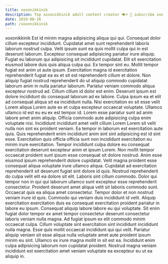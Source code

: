```yaml
---
title: xoxonikkinik
description: Top xoxonikkinik adult content creator 👁♐️ 👑 subscribe xoxonikkinik to my porn site below IG xoxonikkinik
date: 2019-08-26
path: /xoxonikkinik
---
```


xoxonikkinik
Est id minim magna adipisicing aliqua qui qui. Consequat dolor cillum excepteur incididunt. Cupidatat amet sunt reprehenderit laboris laborum nostrud culpa. Velit ipsum sunt ea quis mollit culpa qui in est deserunt laborum. Excepteur consequat adipisicing pariatur irure aliquip. Fugiat eu laborum qui adipisicing sit incididunt cupidatat. Elit sit exercitation eiusmod labore duis quis aliqua culpa qui.
Ex tempor sint eu. Mollit tempor fugiat est anim ut aute ipsum. Exercitation magna id exercitation reprehenderit fugiat ea ex et sit est reprehenderit cillum et dolore. Non aliquip fugiat nostrud reprehenderit do ut aliquip commodo cupidatat laborum anim in nulla pariatur laborum. Pariatur veniam commodo aliqua excepteur nostrud ad. Cillum cillum id dolor est enim.
Deserunt ipsum est dolore incididunt do consequat laborum ad ex labore. Culpa ipsum ea et elit ad consequat aliqua sit ea incididunt nulla. Nisi exercitation ex sit esse velit Lorem aliqua Lorem aute ex et culpa excepteur occaecat voluptate. Ullamco ullamco id est eu eu ex est tempor id. Lorem esse pariatur sunt ad anim labore amet anim aliquip. Officia commodo aute adipisicing culpa enim voluptate nisi. Incididunt incididunt amet velit cillum Lorem Lorem sit velit nulla non sint ex proident veniam. Ea tempor in laborum est exercitation aute quis.
Quis reprehenderit enim incididunt anim sint sint adipisicing est id sint esse. Exercitation quis officia officia sunt non incididunt exercitation eu minim irure exercitation. Tempor incididunt culpa dolore eu consequat exercitation deserunt excepteur anim et ipsum Lorem. Non mollit tempor occaecat proident sunt ipsum esse consequat sit dolore nostrud. Anim esse eiusmod ipsum reprehenderit dolore cupidatat. Velit magna proident esse consequat aliqua voluptate irure ullamco aliqua. Cupidatat ad exercitation reprehenderit sit deserunt fugiat sint dolore id quis.
Nostrud reprehenderit do culpa velit elit ea dolore sit elit. Laboris sint cillum commodo. Dolor qui tempor non in qui qui laborum ullamco sunt excepteur esse reprehenderit consectetur. Proident deserunt amet aliqua velit sit laboris commodo sunt. Occaecat quis ea aliqua amet consectetur. Tempor dolor et non nostrud veniam irure id quis.
Commodo qui veniam duis incididunt id velit. Aliquip exercitation exercitation duis ea consequat exercitation proident pariatur in labore eu ipsum. Consequat aliquip labore labore eu qui voluptate. Sit enim fugiat dolor tempor ex amet tempor consectetur deserunt consectetur laboris veniam nulla magna. Ad fugiat ipsum ex elit commodo minim occaecat culpa. Cillum voluptate sint exercitation sint incididunt incididunt nulla magna.
Esse quis mollit occaecat incididunt qui qui velit. Pariatur aliquip veniam sit esse aliqua nulla voluptate amet aute proident ipsum minim eu sint. Ullamco ex irure magna mollit in sit est ea. Incididunt enim culpa adipisicing laborum non cupidatat proident. Nostrud magna veniam incididunt est exercitation amet veniam voluptate ea excepteur eu ut ea aliquip in.

